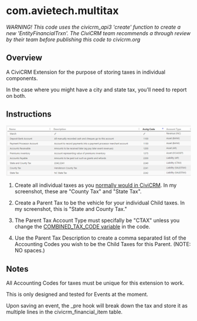 # com.avietech.multitax

*WARNING! This code uses the civicrm_api3 'create' function to create a new 'EntityFinancialTrxn'. 
The CiviCRM team recommends a through review by their team before publishing this code to civicrm.org*

## Overview

A CiviCRM Extension for the purpose of storing taxes in individual components. 

In the case where you might have a city and state tax, you'll need to report on both.

## Instructions

![Screenshot](/screenshot1.png?raw=true)

1) Create all individual taxes as you [normally would in CiviCRM](https://docs.civicrm.org/user/en/4.6/contributions/sales-tax-and-vat/). In my screenshot, these are "County Tax" and "State Tax".

2) Create a Parent Tax to be the vehicle for your individual Child taxes. In my screenshot, this is "State and County Tax."

3) The Parent Tax Account Type must specifally be "CTAX" unless you change the [COMBINED_TAX_CODE variable](https://github.com/jboeke/com.avietech.multitax/blob/master/multitax.php#L11) in the code.

4) Use the Parent Tax Description to create a comma separated list of the Accounting Codes you wish to be the Child Taxes for this Parent. (NOTE: NO spaces.)


## Notes

All Accounting Codes for taxes must be unique for this extension to work.

This is only designed and tested for Events at the moment.

Upon saving an event, the _pre hook will break down the tax and store it as multiple lines in the civicrm_financial_item table.
